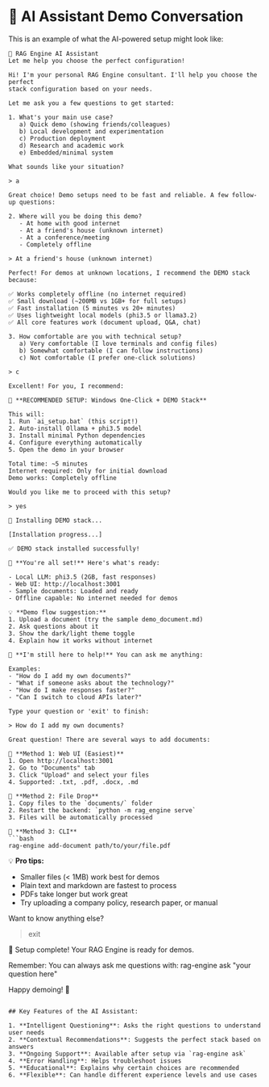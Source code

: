 # 🤖 AI Assistant Demo Conversation

This is an example of what the AI-powered setup might look like:

```
🤖 RAG Engine AI Assistant
Let me help you choose the perfect configuration!

Hi! I'm your personal RAG Engine consultant. I'll help you choose the perfect 
stack configuration based on your needs.

Let me ask you a few questions to get started:

1. What's your main use case?
   a) Quick demo (showing friends/colleagues)
   b) Local development and experimentation
   c) Production deployment
   d) Research and academic work
   e) Embedded/minimal system

What sounds like your situation?

> a

Great choice! Demo setups need to be fast and reliable. A few follow-up questions:

2. Where will you be doing this demo?
   - At home with good internet
   - At a friend's house (unknown internet)
   - At a conference/meeting
   - Completely offline

> At a friend's house (unknown internet)

Perfect! For demos at unknown locations, I recommend the DEMO stack because:

✅ Works completely offline (no internet required)
✅ Small download (~200MB vs 1GB+ for full setups)
✅ Fast installation (5 minutes vs 20+ minutes)
✅ Uses lightweight local models (phi3.5 or llama3.2)
✅ All core features work (document upload, Q&A, chat)

3. How comfortable are you with technical setup?
   a) Very comfortable (I love terminals and config files)
   b) Somewhat comfortable (I can follow instructions)
   c) Not comfortable (I prefer one-click solutions)

> c

Excellent! For you, I recommend:

🎯 **RECOMMENDED SETUP: Windows One-Click + DEMO Stack**

This will:
1. Run `ai_setup.bat` (this script!)
2. Auto-install Ollama + phi3.5 model
3. Install minimal Python dependencies
4. Configure everything automatically
5. Open the demo in your browser

Total time: ~5 minutes
Internet required: Only for initial download
Demo works: Completely offline

Would you like me to proceed with this setup?

> yes

🚀 Installing DEMO stack...

[Installation progress...]

✅ DEMO stack installed successfully!

🎉 **You're all set!** Here's what's ready:

- Local LLM: phi3.5 (2GB, fast responses)
- Web UI: http://localhost:3001
- Sample documents: Loaded and ready
- Offline capable: No internet needed for demos

💡 **Demo flow suggestion:**
1. Upload a document (try the sample demo_document.md)
2. Ask questions about it
3. Show the dark/light theme toggle
4. Explain how it works without internet

🤖 **I'm still here to help!** You can ask me anything:

Examples:
- "How do I add my own documents?"
- "What if someone asks about the technology?"
- "How do I make responses faster?"
- "Can I switch to cloud APIs later?"

Type your question or 'exit' to finish:

> How do I add my own documents?

Great question! There are several ways to add documents:

📁 **Method 1: Web UI (Easiest)**
1. Open http://localhost:3001
2. Go to "Documents" tab
3. Click "Upload" and select your files
4. Supported: .txt, .pdf, .docx, .md

📁 **Method 2: File Drop**
1. Copy files to the `documents/` folder
2. Restart the backend: `python -m rag_engine serve`
3. Files will be automatically processed

📁 **Method 3: CLI**
```bash
rag-engine add-document path/to/your/file.pdf
```

💡 **Pro tips:**
- Smaller files (< 1MB) work best for demos
- Plain text and markdown are fastest to process
- PDFs take longer but work great
- Try uploading a company policy, research paper, or manual

Want to know anything else?

> exit

👋 Setup complete! Your RAG Engine is ready for demos.

Remember: You can always ask me questions with:
rag-engine ask "your question here"

Happy demoing! 🚀
```

## Key Features of the AI Assistant:

1. **Intelligent Questioning**: Asks the right questions to understand user needs
2. **Contextual Recommendations**: Suggests the perfect stack based on answers
3. **Ongoing Support**: Available after setup via `rag-engine ask`
4. **Error Handling**: Helps troubleshoot issues
5. **Educational**: Explains why certain choices are recommended
6. **Flexible**: Can handle different experience levels and use cases
